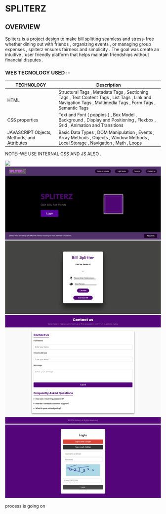 # SPLITERZ

 ## OVERVIEW
Spliterz is a project design to make bill splitting seamless and stress-free whether dining out with friends , organizing events , or managing group expenses , spliterz ensures fairness and simplicity . The goal was create an intuitive , user friendly platform that helps maintain friendships without financial disputes .


### WEB TECNOLOGY USED :-

| TECHNOLOGY | Description |
| -------------- | ----------- |
| HTML | Structural Tags ,  Metadata Tags , Sectioning Tags , Text Content Tags , List Tags , Link and Navigation Tags , Multimedia Tags , Form Tags , Semantic Tags |
| CSS properties | Text and Font ( poppins ) , Box Model , Background , Display and Positioning ,  Flexbox , Grid , Animation and Transitions  |
| JAVASCRIPT Objects, Methods, and Attributes | Basic Data Types , DOM Manipulation , Events , Array Methods , Objects , Window Methods , Local Storage , Navigation , Math , Loops |

<p>NOTE:-WE USE INTERNAL CSS AND JS ALSO .</p>

<img src="kavyatrivedi/Spliterz - Google Chrome 2025-01-22 21-47-35_Trim.mp4">
<img src="kavyatrivedi/WhatsApp Image 2024-12-06 at 12.40.44 AM.jpeg">
<img src="kavyatrivedi/WhatsApp Image 2024-12-06 at 12.40.45 AM.jpeg">
<img src="kavyatrivedi/WhatsApp Image 2024-12-06 at 12.40.46 AM.jpeg">
<img src="kavyatrivedi/WhatsApp Image 2024-12-06 at 12.40.46 AM (1).jpeg">

process is going on 


